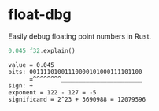 float-dbg
=========

Easily debug floating point numbers in Rust.

```rust
0.045_f32.explain()
```

```
value = 0.045
bits: 00111101001110000101000111101100
      ±^^^^^^^^_______________________
sign: +
exponent = 122 - 127 = -5
significand = 2^23 + 3690988 = 12079596
```
